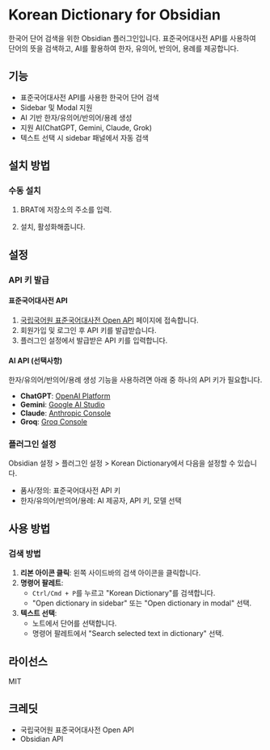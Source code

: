 # Korean Dictionary for Obsidian

한국어 단어 검색을 위한 Obsidian 플러그인입니다. 
표준국어대사전 API를 사용하여 단어의 뜻을 검색하고, AI를 활용하여 한자, 유의어, 반의어, 용례를 제공합니다.

## 기능

- 표준국어대사전 API를 사용한 한국어 단어 검색
- Sidebar 및 Modal 지원
- AI 기반 한자/유의어/반의어/용례 생성
- 지원 AI(ChatGPT, Gemini, Claude, Grok)
- 텍스트 선택 시 sidebar 패널에서 자동 검색

## 설치 방법

### 수동 설치

1. BRAT에 저장소의 주소를 입력.

2. 설치, 활성화해줍니다. 

## 설정

### API 키 발급

#### 표준국어대사전 API
1. [국립국어원 표준국어대사전 Open API](https://stdict.korean.go.kr/openapi/openApiInfo.do) 페이지에 접속합니다.
2. 회원가입 및 로그인 후 API 키를 발급받습니다.
3. 플러그인 설정에서 발급받은 API 키를 입력합니다.

#### AI API (선택사항)
한자/유의어/반의어/용례 생성 기능을 사용하려면 아래 중 하나의 API 키가 필요합니다.

- **ChatGPT**: [OpenAI Platform](https://platform.openai.com/api-keys)
- **Gemini**: [Google AI Studio](https://aistudio.google.com/app/apikey)
- **Claude**: [Anthropic Console](https://console.anthropic.com/)
- **Groq**: [Groq Console](https://console.groq.com/)

### 플러그인 설정

Obsidian 설정 > 플러그인 설정 > Korean Dictionary에서 다음을 설정할 수 있습니다.

- 품사/정의: 표준국어대사전 API 키
- 한자/유의어/반의어/용례: AI 제공자, API 키, 모델 선택


## 사용 방법

### 검색 방법

1. **리본 아이콘 클릭**: 왼쪽 사이드바의 검색 아이콘을 클릭합니다.
2. **명령어 팔레트**:
   - `Ctrl/Cmd + P`를 누르고 "Korean Dictionary"를 검색합니다.
   - "Open dictionary in sidebar" 또는 "Open dictionary in modal" 선택.
3. **텍스트 선택**:
   - 노트에서 단어를 선택합니다.
   - 명령어 팔레트에서 "Search selected text in dictionary" 선택.


## 라이선스

MIT

## 크레딧

- 국립국어원 표준국어대사전 Open API
- Obsidian API
